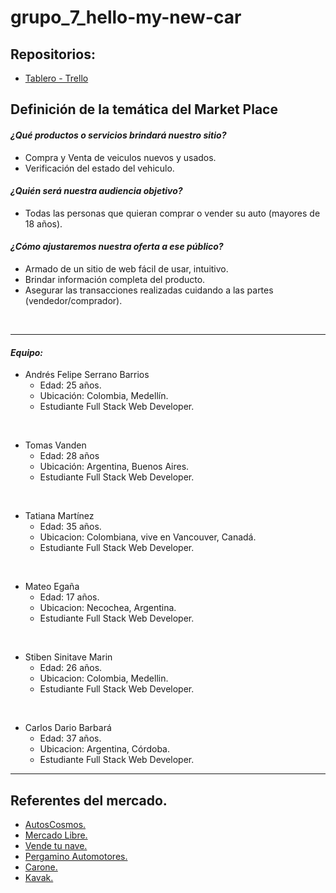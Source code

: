 # grupo_7_hello-my-new-car

## Repositorios:
* [Tablero - Trello](https://trello.com/b/EaF6wDCy/hello-my-new-car)

## Definición de la temática del Market Place

#### ***¿Qué productos o servicios brindará nuestro sitio?***
* Compra y Venta de veiculos nuevos y usados.
* Verificación del estado del vehiculo.

#### ***¿Quién será nuestra audiencia objetivo?***
* Todas las personas que quieran comprar o vender su auto (mayores de 18 años).

#### ***¿Cómo ajustaremos nuestra oferta a ese público?***
* Armado de un sitio de web fácil de usar, intuitivo.
* Brindar información completa del producto.
* Asegurar las transacciones realizadas cuidando a las partes (vendedor/comprador).

<br>

----

#### ***Equipo:***

* Andrés Felipe Serrano Barrios 
    - Edad: 25 años. 
    - Ubicación: Colombia, Medellín.
    - Estudiante Full Stack Web Developer.

<br>

* Tomas Vanden
    - Edad: 28 años
    - Ubicación: Argentina, Buenos Aires.
    - Estudiante Full Stack Web Developer.

<br>

* Tatiana Martínez 
    - Edad: 35 años.
    - Ubicacion: Colombiana, vive en Vancouver, Canadá.
    - Estudiante Full Stack Web Developer.

<br>

* Mateo Egaña
    - Edad: 17 años.
    - Ubicacion: Necochea, Argentina.
    - Estudiante Full Stack Web Developer. 

<br>

* Stiben Sinitave Marin
    - Edad: 26 años.
    - Ubicacion: Colombia, Medellin.
    - Estudiante Full Stack Web Developer.

<br>

* Carlos Dario Barbará
    - Edad: 37 años. 
    - Ubicacion: Argentina, Córdoba.
    - Estudiante Full Stack Web Developer.
----

## Referentes del mercado.
* [AutosCosmos.](https://www.autocosmos.com.co/clasificados)
* [Mercado Libre.](https://carros.mercadolibre.com.co/#!messageGeolocation)
* [Vende tu nave.](https://www.vendetunave.co/)
* [Pergamino Automotores.](https://www.pergaminoautomotores.com.ar/) 
* [Carone.](https://www.carone.com.ar/)
* [Kavak.](https://www.kavak.com/ar)




